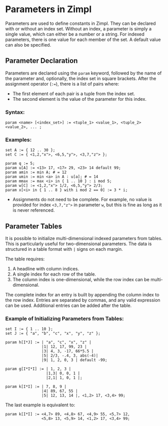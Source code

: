 # Parameters in Zimpl

Parameters are used to define constants in Zimpl. They can be declared with or without an index set. Without an index, a parameter is simply a single value, which can either be a number or a string. For indexed parameters, there is one value for each member of the set. A default value can also be specified.

## Parameter Declaration

Parameters are declared using the `param` keyword, followed by the name of the parameter and, optionally, the index set in square brackets. After the assignment operator (`:=`), there is a list of pairs where:
- The first element of each pair is a tuple from the index set.
- The second element is the value of the parameter for this index.

### Syntax:
```plaintext
param <name> [<index_set>] := <tuple_1> <value_1>, <tuple_2> <value_2>, ... ;
```

### Examples:
```plaintext
set A := { 12 .. 30 };
set C := { <1,2,"x">, <6,5,"y">, <3,7,"z"> };

param q := 5;
param u[A] := <13> 17, <17> 29, <23> 14 default 99;
param amin := min A; # = 12
param umin := min <a> in A : u[a]; # = 14
param mmax := max <i> in { 1 .. 10 } : i mod 5;
param w[C] := <1,2,"x"> 1/2, <6,5,"y"> 2/3;
param x[<i> in { 1 .. 8 } with i mod 2 == 0] := 3 * i;
```

- Assignments do not need to be complete. For example, no value is provided for index `<3,7,"z">` in parameter `w`, but this is fine as long as it is never referenced.

## Parameter Tables

It is possible to initialize multi-dimensional indexed parameters from tables. This is particularly useful for two-dimensional parameters. The data is structured in a table format with `|` signs on each margin. 

The table requires:
1. A headline with column indices.
2. A single index for each row of the table.
3. The column index is one-dimensional, while the row index can be multi-dimensional.

The complete index for an entry is built by appending the column index to the row index. Entries are separated by commas, and any valid expression can be used. Additional entries can be added after the table.

### Example of Initializing Parameters from Tables:
```plaintext
set I := { 1 .. 10 };
set J := { "a", "b", "c", "x", "y", "z" };

param h[I*J] := | "a", "c", "x", "z" |
                |1| 12, 17, 99, 23 |
                |3| 4, 3, -17, 66*5.5 |
                |5| 2/3, -.4, 3, abs(-4)|
                |9| 1, 2, 0, 3 | default -99;

param g[I*I*I] := | 1, 2, 3 |
                  |1,3| 0, 0, 1 |
                  |2,1| 1, 0, 1 |;

param k[I*I] := | 7, 8, 9 |
                |4| 89, 67, 55 |
                |5| 12, 13, 14 |, <1,2> 17, <3,4> 99;
```

The last example is equivalent to:
```plaintext
param k[I*I] := <4,7> 89, <4,8> 67, <4,9> 55, <5,7> 12,
                <5,8> 13, <5,9> 14, <1,2> 17, <3,4> 99;
```